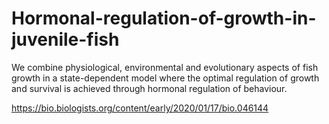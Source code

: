 # Hormonal-regulation-of-growth-in-juvenile-fish
We combine physiological, environmental and evolutionary aspects of fish growth in a state-dependent model where the optimal regulation of growth and survival is achieved through hormonal regulation of behaviour.

https://bio.biologists.org/content/early/2020/01/17/bio.046144
